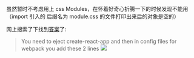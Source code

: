 虽然暂时不考虑用上 css Modules，在怀着好奇心折腾一下的时候发现不能用（import 引入的 后缀名为 module.css 的文件打印出来后的对象是空的）

网上搜索了下找到[答案](https://stackoverflow.com/questions/50234890/how-to-use-css-modules-with-create-react-app)了:

> You need to eject create-react-app and then in config files for webpack you add these 2 lines 
![](https://i.stack.imgur.com/Mmlip.jpg)


